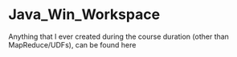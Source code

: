 # Java_Win_Workspace
Anything that I ever created during the course duration (other than MapReduce/UDFs), can be found here
